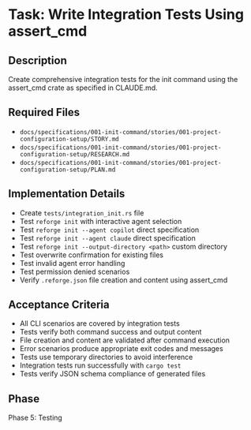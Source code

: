 # Task: Write Integration Tests Using assert_cmd

## Description
Create comprehensive integration tests for the init command using the assert_cmd crate as specified in CLAUDE.md.

## Required Files
- `docs/specifications/001-init-command/stories/001-project-configuration-setup/STORY.md`
- `docs/specifications/001-init-command/stories/001-project-configuration-setup/RESEARCH.md`
- `docs/specifications/001-init-command/stories/001-project-configuration-setup/PLAN.md`

## Implementation Details
- Create `tests/integration_init.rs` file
- Test `reforge init` with interactive agent selection
- Test `reforge init --agent copilot` direct specification
- Test `reforge init --agent claude` direct specification
- Test `reforge init --output-directory <path>` custom directory
- Test overwrite confirmation for existing files
- Test invalid agent error handling
- Test permission denied scenarios
- Verify `.reforge.json` file creation and content using assert_cmd

## Acceptance Criteria
- All CLI scenarios are covered by integration tests
- Tests verify both command success and output content
- File creation and content are validated after command execution
- Error scenarios produce appropriate exit codes and messages
- Tests use temporary directories to avoid interference
- Integration tests run successfully with `cargo test`
- Tests verify JSON schema compliance of generated files

## Phase
Phase 5: Testing